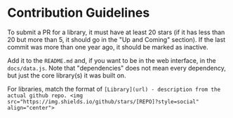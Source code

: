 # Contribution Guidelines

To submit a PR for a library, it must have at least 20 stars (if it has less than 20 but more than 5, it should go in the "Up and Coming" section). If the last commit was more than one year ago, it should be marked as inactive. 

Add it to the `README.md` and, if you want to be in the web interface, in the `docs/data.js`. Note that "dependencies" does not mean every dependency, but just the core library(s) it was built on.

For libraries, match the format of `[Library](url) - description from the actual github repo. <img src="https://img.shields.io/github/stars/[REPO]?style=social" align="center">`